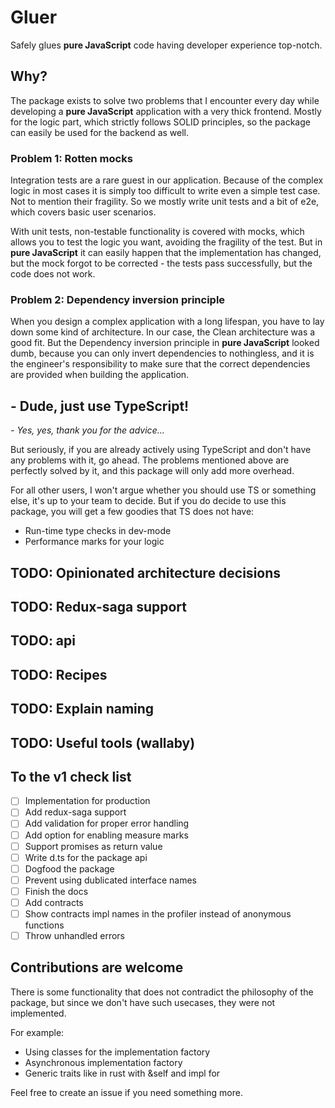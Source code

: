 # Gluer

Safely glues **pure JavaScript** code having developer experience top-notch.

## Why?

The package exists to solve two problems that I encounter every day while developing a **pure JavaScript** application with a very thick frontend. Mostly for the logic part, which strictly follows SOLID principles, so the package can easily be used for the backend as well.

### Problem 1: Rotten mocks

Integration tests are a rare guest in our application. Because of the complex logic in most cases it is simply too difficult to write even a simple test case. Not to mention their fragility. So we mostly write unit tests and a bit of e2e, which covers basic user scenarios.

With unit tests, non-testable functionality is covered with mocks, which allows you to test the logic you want, avoiding the fragility of the test. But in **pure JavaScript** it can easily happen that the implementation has changed, but the mock forgot to be corrected - the tests pass successfully, but the code does not work.

### Problem 2: Dependency inversion principle

When you design a complex application with a long lifespan, you have to lay down some kind of architecture. In our case, the Clean architecture was a good fit. But the Dependency inversion principle in **pure JavaScript** looked dumb, because you can only invert dependencies to nothingless, and it is the engineer's responsibility to make sure that the correct dependencies are provided when building the application.

## - Dude, just use TypeScript!

_\- Yes, yes, thank you for the advice..._

But seriously, if you are already actively using TypeScript and don't have any problems with it, go ahead. The problems mentioned above are perfectly solved by it, and this package will only add more overhead.

For all other users, I won't argue whether you should use TS or something else, it's up to your team to decide. But if you do decide to use this package, you will get a few goodies that TS does not have:

- Run-time type checks in dev-mode
- Performance marks for your logic

## TODO: Opinionated architecture decisions

## TODO: Redux-saga support

## TODO: api

## TODO: Recipes

## TODO: Explain naming

## TODO: Useful tools (wallaby)

## To the v1 check list

- [ ] Implementation for production
- [ ] Add redux-saga support
- [ ] Add validation for proper error handling
- [ ] Add option for enabling measure marks
- [ ] Support promises as return value
- [ ] Write d.ts for the package api
- [ ] Dogfood the package
- [ ] Prevent using dublicated interface names
- [ ] Finish the docs
- [ ] Add contracts
- [ ] Show contracts impl names in the profiler instead of anonymous functions
- [ ] Throw unhandled errors

## Contributions are welcome

There is some functionality that does not contradict the philosophy of the package, but since we don't have such usecases, they were not implemented.

For example:

- Using classes for the implementation factory
- Asynchronous implementation factory
- Generic traits like in rust with &self and impl for

Feel free to create an issue if you need something more.
